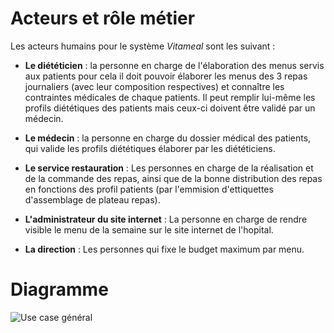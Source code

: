 # Acteurs et rôle métier

Les acteurs humains pour le système *Vitameal* sont les suivant :

* **Le diététicien** : la personne en charge de l'élaboration des menus servis aux patients pour cela il doit pouvoir 
élaborer les menus des 3 repas journaliers (avec leur composition respectives) et connaître les contraintes 
médicales de chaque patients. Il peut remplir lui-même les profils diététiques des patients mais ceux-ci doivent être 
validé par un médecin.

* **Le médecin** : la personne en charge du dossier médical des patients, qui valide les profils diététiques élaborer par
 les diététiciens.
 
* **Le service restauration** : Les personnes en charge de la réalisation et de la commande des repas, ainsi que de la bonne 
distribution des repas en fonctions des profil patients (par l'emmision d'ettiquettes d'assemblage de plateau repas).

* **L'administrateur du site internet** : La personne en charge de rendre visible le menu de la semaine sur le site internet de l'hopital.

* **La direction** : Les personnes qui fixe le budget maximum par menu.

# Diagramme

![Use case général](https://seikomi.github.io/Vitameal/Documentation/CasDUtilisations/uc_principal2.png)